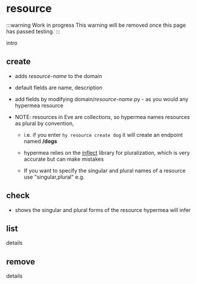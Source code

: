 # <span class="command">resource</span>

:::warning Work in progress
<centered-image src="/img/work-in-progress.png" />
This warning will be removed once this page has passed testing.
:::

intro

## create

* adds *resource-name* to the domain

* default fields are name, description

* add fields by modifying domain/*resource-name*.py - as you would any hypermea resource

* NOTE: resources in Eve are collections, so hypermea names resources as plural by convention,

    * i.e. if you enter `hy resource create dog` it will create an endpoint named **/dogs**

    * hypermea relies on the [inflect](https://pypi.org/project/inflect/) library for pluralization, which is very accurate but can make mistakes

    * If you want to specify the singular and plural names of a resource use "singular,plural" e.g.

## check

* shows the singular and plural forms of the resource hypermea will infer

## list

details

## remove

details
